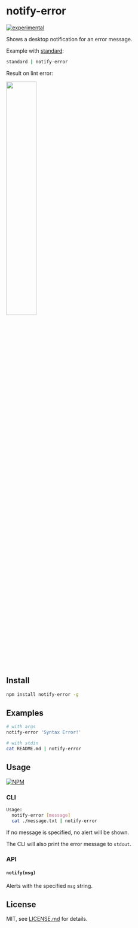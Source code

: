 # notify-error

[![experimental](http://badges.github.io/stability-badges/dist/experimental.svg)](http://github.com/badges/stability-badges)

Shows a desktop notification for an error message. 

Example with [standard](https://github.com/feross/standard):

```sh
standard | notify-error
```

Result on lint error:

<img src="http://i.imgur.com/NWnDp4v.png" width="40%" />

## Install

```sh
npm install notify-error -g
```

## Examples

```sh
# with args
notify-error 'Syntax Error!'

# with stdin
cat README.md | notify-error
```

## Usage

[![NPM](https://nodei.co/npm/notify-error.png)](https://www.npmjs.com/package/notify-error)

### CLI

```sh
Usage:
  notify-error [message]
  cat ./message.txt | notify-error
```

If no message is specified, no alert will be shown.

The CLI will also print the error message to `stdout`.

### API

#### `notify(msg)`

Alerts with the specified `msg` string.

## License

MIT, see [LICENSE.md](http://github.com/mattdesl/notify-error/blob/master/LICENSE.md) for details.
